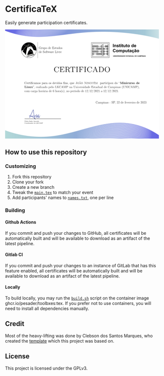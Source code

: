 # CertificaTeX

Easily generate participation certificates.

![demo](./assets/demo.png)

## How to use this repository

### Customizing

1. Fork this repository
2. Clone your fork
3. Create a new branch
4. Tweak the [`main.tex`](./main.tex) to match your event
5. Add participants' names to [`names.txt`](./names.txt), one per line

### Building

#### Github Actions

If you commit and push your changes to GitHub, all certificates will be automatically built and will be available to download as an artifact of the latest pipeline.

#### Gitlab CI

If you commit and push your changes to an instance of GitLab that has this feature enabled, all certificates will be automatically built and will be available to download as an artifact of the latest pipeline.

#### Locally

To build locally, you may run the [`build.sh`](./build.sh) script on the container image ghcr.io/pesader/toolbxes:tex. If you prefer not to use containers, you will need to install all dependencies manually.

## Credit

Most of the heavy-lifting was done by Clebson dos Santos Marques, who created the [template](https://www.overleaf.com/latex/templates/gerador-de-certificados-e-declaracoes/vznwmscnzqyb) which this project was based on.

## License

This project is licensed under the GPLv3.
